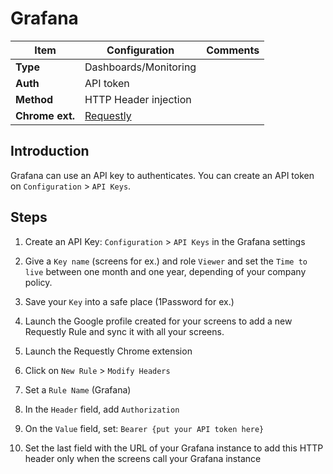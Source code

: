 # Grafana

| Item | Configuration | Comments |
|---|---|---|
| **Type** | Dashboards/Monitoring ||
| **Auth** | API token ||
| **Method** | HTTP Header injection ||
| **Chrome ext.** | [Requestly][requestly-extension] ||

## Introduction

Grafana can use an API key to authenticates. You can create an API token on `Configuration` > `API Keys`.

## Steps

1. Create an API Key: `Configuration` > `API Keys` in the Grafana settings

2. Give a `Key name` (screens for ex.) and role `Viewer` and set the `Time to live` between one month and one year, depending of your company policy.

3. Save your `Key` into a safe place (1Password for ex.)

4. Launch the Google profile created for your screens to add a new Requestly Rule and sync it with all your screens.

5. Launch the Requestly Chrome extension

6. Click on `New Rule` > `Modify Headers`

7. Set a `Rule Name` (Grafana)

8. In the `Header` field, add `Authorization`

9. On the `Value` field, set: `Bearer {put your API token here}`

10. Set the last field with the URL of your Grafana instance to add this HTTP header only when the screens call your Grafana instance

[requestly-extension]: https://chrome.google.com/webstore/detail/requestly-redirect-url-mo/mdnleldcmiljblolnjhpnblkcekpdkpa
